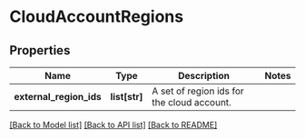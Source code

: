 # CloudAccountRegions

## Properties
Name | Type | Description | Notes
------------ | ------------- | ------------- | -------------
**external_region_ids** | **list[str]** | A set of region ids for the cloud account. | 

[[Back to Model list]](../README.md#documentation-for-models) [[Back to API list]](../README.md#documentation-for-api-endpoints) [[Back to README]](../README.md)

